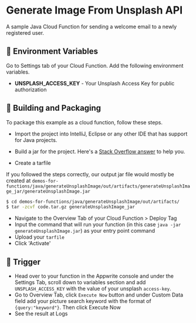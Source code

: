 # Generate Image From Unsplash API

A sample Java Cloud Function for sending a welcome email to a newly registered user.

## 📝 Environment Variables

Go to Settings tab of your Cloud Function. Add the following environment variables.

- **UNSPLASH_ACCESS_KEY** - Your Unsplash Access Key for public authorization

## 🚀 Building and Packaging

To package this example as a cloud function, follow these steps.

- Import the project into IntelliJ, Eclipse or any other IDE that has support for Java projects.

- Build a jar for the project. Here's a [Stack Overflow answer](https://stackoverflow.com/questions/1082580/how-to-build-jars-from-intellij-properly) to help you.

- Create a tarfile

If you followed the steps correctly, our output jar file would mostly be created at `demos-for-functions/java/generateUnsplashImage/out/artifacts/generateUnsplashImage_jar/generateUnsplashImage.jar`

```bash
$ cd demos-for-functions/java/generateUnsplashImage/out/artifacts/
$ tar -zcvf code.tar.gz generateUnsplashImage_jar
```

- Navigate to the Overview Tab of your Cloud Function > Deploy Tag
- Input the command that will run your function (in this case `java -jar generateUnsplashImage.jar`) as your entry point command
- Upload your `tarfile`
- Click 'Activate'

## 🎯 Trigger

- Head over to your function in the Appwrite console and under the Settings Tab, scroll down to variables section and add `UNSPLASH_ACCESS_KEY` with the value of your unsplash `access-key`.
- Go to Overview Tab, click `Execute Now` button and under Custom Data field add your picture search keyword with the format of `{query:"keyword"}`. Then click Execute Now
- See the result at Logs
